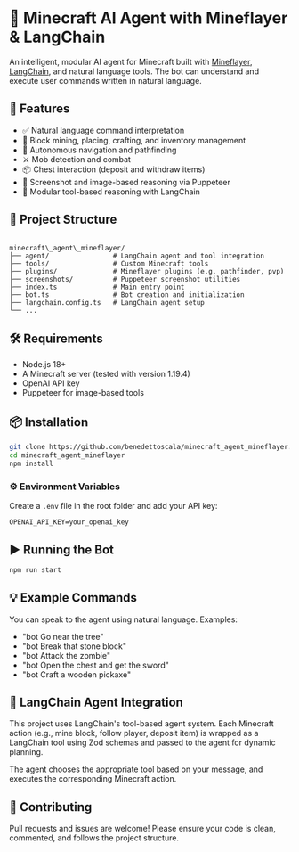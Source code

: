 
# 🧠 Minecraft AI Agent with Mineflayer & LangChain

An intelligent, modular AI agent for Minecraft built with [Mineflayer](https://github.com/PrismarineJS/mineflayer), [LangChain](https://www.langchain.com/), and natural language tools. The bot can understand and execute user commands written in natural language.

## 🚀 Features

- ✅ Natural language command interpretation
- 🧱 Block mining, placing, crafting, and inventory management
- 🧭 Autonomous navigation and pathfinding
- ⚔️ Mob detection and combat
- 📦 Chest interaction (deposit and withdraw items)
- 📸 Screenshot and image-based reasoning via Puppeteer
- 🧠 Modular tool-based reasoning with LangChain

## 📁 Project Structure

```

minecraft\_agent\_mineflayer/
├── agent/                # LangChain agent and tool integration
├── tools/                # Custom Minecraft tools
├── plugins/              # Mineflayer plugins (e.g. pathfinder, pvp)
├── screenshots/          # Puppeteer screenshot utilities
├── index.ts              # Main entry point
├── bot.ts                # Bot creation and initialization
├── langchain.config.ts   # LangChain agent setup
└── ...

````

## 🛠️ Requirements

- Node.js 18+
- A Minecraft server (tested with version 1.19.4)
- OpenAI API key
- Puppeteer for image-based tools

## 📦 Installation

```bash
git clone https://github.com/benedettoscala/minecraft_agent_mineflayer.git
cd minecraft_agent_mineflayer
npm install
````

### ⚙️ Environment Variables

Create a `.env` file in the root folder and add your API key:

```env
OPENAI_API_KEY=your_openai_key
```

## ▶️ Running the Bot

```bash
npm run start
```

## 💡 Example Commands

You can speak to the agent using natural language. Examples:

* "bot Go near the tree"
* "bot Break that stone block"
* "bot Attack the zombie"
* "bot Open the chest and get the sword"
* "bot Craft a wooden pickaxe"

## 🧠 LangChain Agent Integration

This project uses LangChain's tool-based agent system. Each Minecraft action (e.g., mine block, follow player, deposit item) is wrapped as a LangChain tool using Zod schemas and passed to the agent for dynamic planning.

The agent chooses the appropriate tool based on your message, and executes the corresponding Minecraft action.

## 🤝 Contributing

Pull requests and issues are welcome! Please ensure your code is clean, commented, and follows the project structure.

